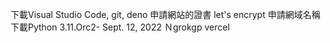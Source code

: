 下載Visual Studio Code, git, deno
申請網站的證書 let's encrypt
申請網域名稱
下載Python 3.11.Orc2- Sept. 12, 2022
Ｎgrokgp
vercel